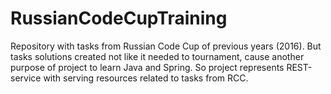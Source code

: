 # RussianCodeCupTraining
Repository with tasks from Russian Code Cup of previous years (2016). But tasks solutions created not like it needed to tournament, cause another purpose of project to learn Java and Spring. So project represents REST-service with serving resources related to tasks from RCC.
